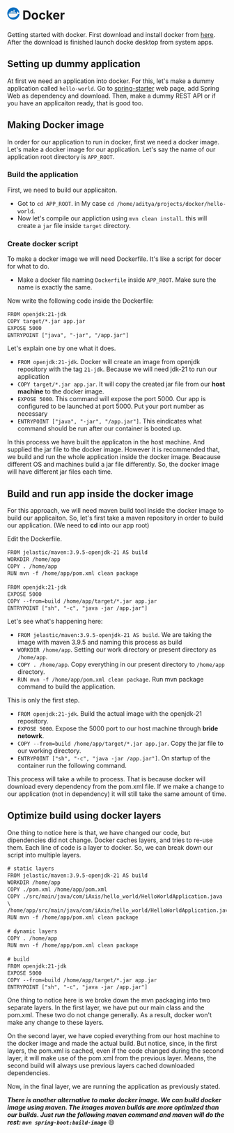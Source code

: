# <img src="./icons/docker.png" style="width:1em"/> Docker

Getting started with docker. First download and install docker from [here](https://docs.docker.com/engine/install/ubuntu/). After the download is finished launch docke desktop from system apps.

## Setting up dummy application

At first we need an application into docker. For this, let's make a dummy application called `hello-world`. Go to [spring-starter](https://start.spring.io/) web page, add Spring Web as dependency and download. Then, make a dummy REST API or if you have an applicaiton ready, that is good too.

## Making Docker image

In order for our application to run in docker, first we need a docker image. Let's make a docker image for our application. Let's say the name of our application root directory is `APP_ROOT`.

### Build the application

First, we need to build our applicaiton.

- Got to `cd APP_ROOT`. in My case `cd /home/aditya/projects/docker/hello-world`.
- Now let's compile our appliction using `mvn clean install`. this will create a `jar` file inside `target` directory.

### Create docker script

To make a docker image we will need Dockerfile. It's like a script for docer for what to do.

- Make a docker file naming `Dockerfile` inside `APP_ROOT`. Make sure the name is exactly the same.

Now write the following code inside the Dockerfile:

```docker
FROM openjdk:21-jdk
COPY target/*.jar app.jar
EXPOSE 5000
ENTRYPOINT ["java", "-jar", "/app.jar"]
```

Let's explain one by one what it does.

- `FROM openjdk:21-jdk`. Docker will create an image from openjdk repository with the tag `21-jdk`. Because we will need jdk-21 to run our application
- `COPY target/*.jar app.jar`. It will copy the created jar file from our **host machine** to the docker image.
- `EXPOSE 5000`. This command will expose the port 5000. Our app is configured to be launched at port 5000. Put your port number as necessary
- `ENTRYPOINT ["java", "-jar", "/app.jar"]`. This eindicates what command should be run after our container is booted up.

In this process we have built the applicaton in the host machine. And supplied the jar file to the docker image. However it is recommended that, we build and run the whole application inside the docker image. Beacause different OS and machines build a jar file differently. So, the docker image will have different jar files each time.

## Build and run app inside the docker image

For this approach, we will need maven build tool inside the docker image to build our applicaiton. So, let's first take a maven repository in order to build our application. (We need to **cd** into our app root)

Edit the Dockerfile.

```docker
FROM jelastic/maven:3.9.5-openjdk-21 AS build
WORKDIR /home/app
COPY . /home/app
RUN mvn -f /home/app/pom.xml clean package

FROM openjdk:21-jdk
EXPOSE 5000
COPY --from=build /home/app/target/*.jar app.jar
ENTRYPOINT ["sh", "-c", "java -jar /app.jar"]
```

Let's see what's happening here:

- `FROM jelastic/maven:3.9.5-openjdk-21 AS build`. We are taking the image with maven 3.9.5 and naming this process as build
- `WORKDIR /home/app`. Setting our work directory or present directory as `/home/app`.
- `COPY . /home/app`. Copy everything in our present directory to `/home/app` directory.
- `RUN mvn -f /home/app/pom.xml clean package`. Run mvn package command to build the application.

This is only the first step.

- `FROM openjdk:21-jdk`. Build the actual image with the openjdk-21 repository.
- `EXPOSE 5000`. Expose the 5000 port to our host machine through **bride netowrk**.
- `COPY --from=build /home/app/target/*.jar app.jar`. Copy the jar file to our working directory.
- `ENTRYPOINT ["sh", "-c", "java -jar /app.jar"]`. On startup of the container run the following command.

This process will take a while to process. That is because docker will download every dependency from the pom.xml file. If we make a change to our application (not in dependency) it will still take the same amount of time.

## Optimize build using docker layers

One thing to notice here is that, we have changed our code, but dipendencies did not change. Docker caches layers, and tries to re-use them. Each line of code is a layer to docker. So, we can break down our script into multiple layers.

```docker
# static layers
FROM jelastic/maven:3.9.5-openjdk-21 AS build
WORKDIR /home/app
COPY ./pom.xml /home/app/pom.xml
COPY ./src/main/java/com/iAxis/hello_world/HelloWorldApplication.java \
/home/app/src/main/java/com/iAxis/hello_world/HelloWorldApplication.java
RUN mvn -f /home/app/pom.xml clean package

# dynamic layers
COPY . /home/app
RUN mvn -f /home/app/pom.xml clean package

# build
FROM openjdk:21-jdk
EXPOSE 5000
COPY --from=build /home/app/target/*.jar app.jar
ENTRYPOINT ["sh", "-c", "java -jar /app.jar"]
```

One thing to notice here is we broke down the mvn packaging into two separate layers. In the first layer, we have put our main class and the pom.xml. These two do not change generally. As a result, docker won't make any change to these layers.

On the second layer, we have copied everything from our host machine to the docker image and made the actual build. But notice, since, in the first layers, the pom.xml is cached, even if the code changed during the second layer, it will make use of the pom.xml from the previous layer. Means, the second build will always use previous layers cached downloaded dependencies.

Now, in the final layer, we are running the application as previously stated.

***There is another alternative to make docker image. We can build docker image using maven. The images maven builds are more optimized than our builds. Just run the following maven command and maven will do the rest: `mvn spring-boot:build-image`*** 😄
